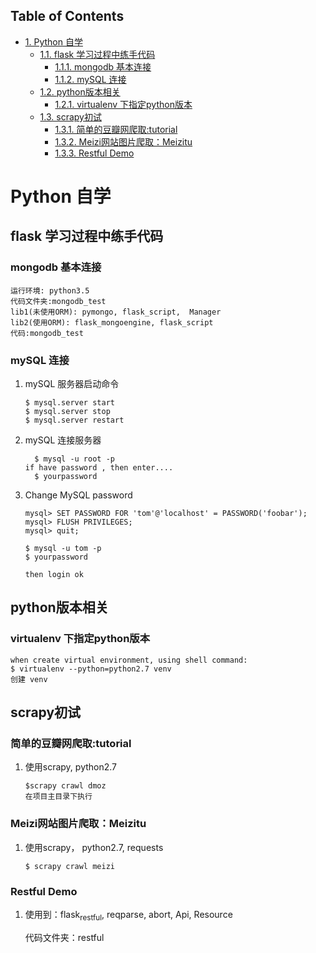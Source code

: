 <div id="table-of-contents">
<h2>Table of Contents</h2>
<div id="text-table-of-contents">
<ul>
<li><a href="#orgc3f4fc7">1. Python 自学</a>
<ul>
<li><a href="#org9e46aa1">1.1. flask 学习过程中练手代码</a>
<ul>
<li><a href="#org54af8be">1.1.1. mongodb 基本连接</a></li>
<li><a href="#org820a7f7">1.1.2. mySQL 连接</a></li>
</ul>
</li>
<li><a href="#org0845cfb">1.2. python版本相关</a>
<ul>
<li><a href="#org86c0960">1.2.1. virtualenv 下指定python版本</a></li>
</ul>
</li>
<li><a href="#org73ba222">1.3. scrapy初试</a>
<ul>
<li><a href="#org9df4d59">1.3.1. 简单的豆瓣网爬取:tutorial</a></li>
<li><a href="#org428d57a">1.3.2. Meizi网站图片爬取：Meizitu</a></li>
<li><a href="#org19c9fef">1.3.3. Restful Demo</a></li>
</ul>
</li>
</ul>
</li>
</ul>
</div>
</div>

<a id="orgc3f4fc7"></a>

# Python 自学


<a id="org9e46aa1"></a>

## flask 学习过程中练手代码


<a id="org54af8be"></a>

### mongodb 基本连接

    运行环境: python3.5
    代码文件夹:mongodb_test  
    lib1(未使用ORM): pymongo, flask_script,  Manager
    lib2(使用ORM): flask_mongoengine, flask_script
    代码:mongodb_test


<a id="org820a7f7"></a>

### mySQL 连接

1.  mySQL 服务器启动命令

        $ mysql.server start
        $ mysql.server stop
        $ mysql.server restart

2.  mySQL 连接服务器

          $ mysql -u root -p
        if have password , then enter....
          $ yourpassword

3.  Change MySQL password

        mysql> SET PASSWORD FOR 'tom'@'localhost' = PASSWORD('foobar');
        mysql> FLUSH PRIVILEGES;
        mysql> quit;
        
        $ mysql -u tom -p
        $ yourpassword
        
        then login ok


<a id="org0845cfb"></a>

## python版本相关


<a id="org86c0960"></a>

### virtualenv 下指定python版本

    when create virtual environment, using shell command:
    $ virtualenv --python=python2.7 venv
    创建 venv


<a id="org73ba222"></a>

## scrapy初试


<a id="org9df4d59"></a>

### 简单的豆瓣网爬取:tutorial

1.  使用scrapy, python2.7

        $scrapy crawl dmoz  
        在项目主目录下执行


<a id="org428d57a"></a>

### Meizi网站图片爬取：Meizitu

1.  使用scrapy， python2.7, requests

        $ scrapy crawl meizi


<a id="org19c9fef"></a>

### Restful Demo

1.  使用到：flask<sub>restful</sub>, reqparse, abort, Api, Resource

    代码文件夹：restful 

